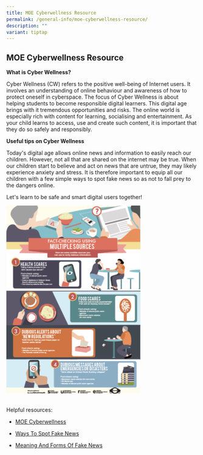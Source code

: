 ```yaml
---
title: MOE Cyberwellness Resource
permalink: /general-info/moe-cyberwellness-resource/
description: ""
variant: tiptap
---
```

<h2><strong>MOE Cyberwellness Resource</strong></h2>
<p><strong>What is Cyber Wellness?</strong>
</p>
<p>Cyber Wellness (CW) refers to the positive well-being of Internet users.
It involves an understanding of online behaviour and awareness of how to
protect oneself in cyberspace. The focus of Cyber Wellness is about helping
students to become responsible digital learners. This digital age brings
with it tremendous opportunities and risks. The online world is especially
rich with content for learning, socialising and entertainment. As your
child learns to access, use and create such content, it is important that
they do so safely and responsibly.</p>
<p><strong>Useful tips on Cyber Wellness</strong>
</p>
<p>Today's digital age allows online news and information to easily reach
our children. However, not all that are shared on the internet may be true.
When our children start to believe and act on news that are untrue, they
may likely experience anxiety and stress. It is therefore important to
equip all our children with a few simple ways to spot fake news so as not
to fall prey to the dangers online.</p>
<p>Let's learn to be safe and smart digital users together!</p>
<div class="isomer-image-wrapper">
<img style="width:70%" height="auto" width="100%" src="/images/Cyber.png">
</div>
<p>
<br>Helpful resources:</p>
<ul data-tight="true" class="tight">
<li>
<p><a href="https://www.moe.gov.sg/education-in-sg/our-programmes/cyber-wellness" rel="noopener noreferrer nofollow" target="_blank">MOE Cyberwellness</a>
</p>
</li>
<li>
<p><a href="/files/Ways_To_Spot_Fake_News.pdf" rel="noopener noreferrer nofollow" target="_blank">Ways To Spot Fake News</a> 
</p>
</li>
<li>
<p><a href="/files/meaning_and_forms_of_fake_news.pdf" rel="noopener noreferrer nofollow" target="_blank">Meaning And Forms Of Fake News</a> 
<br>
</p>
</li>
</ul>
<p></p>